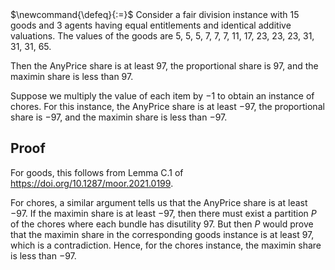 <span class="invisible">
$\newcommand{\defeq}{:=}$
</span>
Consider a fair division instance with 15 goods and 3 agents having equal entitlements
and identical additive valuations. The values of the goods are
5, 5, 5, 7, 7, 7, 11, 17, 23, 23, 23, 31, 31, 31, 65.

Then the AnyPrice share is at least 97, the proportional share is 97,
and the maximin share is less than 97.

Suppose we multiply the value of each item by $-1$ to obtain an instance of chores.
For this instance, the AnyPrice share is at least $-97$, the proportional share is $-97$,
and the maximin share is less than $-97$.

## Proof

For goods, this follows from Lemma C.1 of <https://doi.org/10.1287/moor.2021.0199>.

For chores, a similar argument tells us that the AnyPrice share is at least $-97$.
If the maximin share is at least $-97$, then there must exist a partition $P$ of the chores
where each bundle has disutility 97. But then $P$ would prove that the maximin share
in the corresponding goods instance is at least 97, which is a contradiction.
Hence, for the chores instance, the maximin share is less than $-97$.
